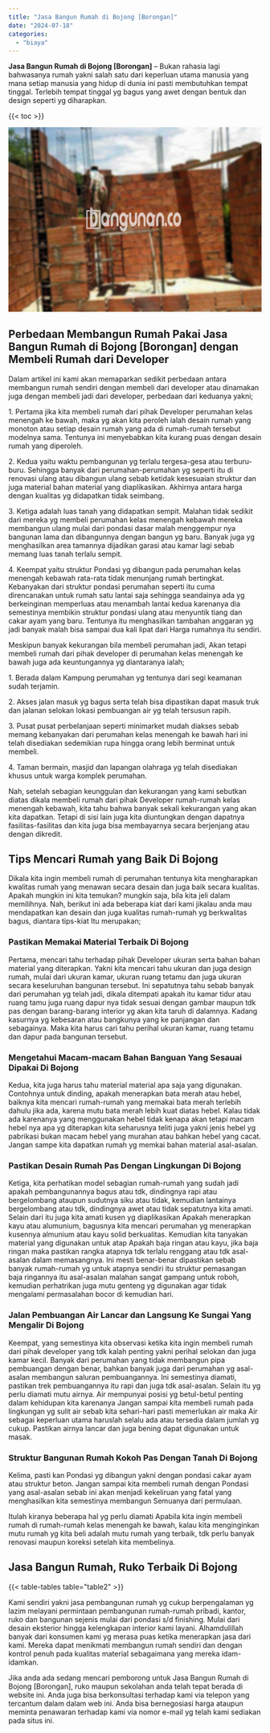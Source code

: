 ```yaml
---
title: "Jasa Bangun Rumah di Bojong [Borongan]"
date: "2024-07-18"
categories: 
  - "biaya"
---
```


**Jasa Bangun Rumah di Bojong \[Borongan\]** – Bukan rahasia lagi bahwasanya rumah yakni salah satu dari keperluan utama manusia yang mana setiap manusia yang hidup di dunia ini pasti membutuhkan tempat tinggal. Terlebih tempat tinggal yg bagus yang awet dengan bentuk dan design seperti yg diharapkan.

{{< toc >}}

![Jasa Bangun Rumah di Bojong [Borongan]](/images/borong-bangunan-29.png)

## Perbedaan Membangun Rumah Pakai Jasa Bangun Rumah di Bojong \[Borongan\] dengan Membeli Rumah dari Developer

Dalam artikel ini kami akan memaparkan sedikit perbedaan antara membangun rumah sendiri dengan membeli dari developer atau dinamakan juga dengan membeli jadi dari developer, perbedaan dari keduanya yakni;

1\. Pertama jika kita membeli rumah dari pihak Developer perumahan kelas menengah ke bawah, maka yg akan kita peroleh ialah desain rumah yang monoton atau setiap desain rumah yang ada di rumah-rumah tersebut modelnya sama. Tentunya ini menyebabkan kita kurang puas dengan desain rumah yang diperoleh.

2\. Kedua yaitu waktu pembangunan yg terlalu tergesa-gesa atau terburu-buru. Sehingga banyak dari perumahan-perumahan yg seperti itu di renovasi ulang atau dibangun ulang sebab ketidak kesesuaian struktur dan juga material bahan material yang diaplikasikan. Akhirnya antara harga dengan kualitas yg didapatkan tidak seimbang.

3\. Ketiga adalah luas tanah yang didapatkan sempit. Malahan tidak sedikit dari mereka yg membeli perumahan kelas menengah kebawah mereka membangun ulang mulai dari pondasi dasar malah menggempur nya bangunan lama dan dibangunnya dengan bangun yg baru. Banyak juga yg menghasilkan area tamannya dijadikan garasi atau kamar lagi sebab memang luas tanah terlalu sempit.

4\. Keempat yaitu struktur Pondasi yg dibangun pada perumahan kelas menengah kebawah rata-rata tidak menunjang rumah bertingkat. Kebanyakan dari struktur pondasi perumahan seperti itu cuma direncanakan untuk rumah satu lantai saja sehingga seandainya ada yg berkeinginan memperluas atau menambah lantai kedua karenanya dia semestinya membikin struktur pondasi ulang atau menyuntik tiang dan cakar ayam yang baru. Tentunya itu menghasilkan tambahan anggaran yg jadi banyak malah bisa sampai dua kali lipat dari Harga rumahnya itu sendiri.

Meskipun banyak kekurangan bila membeli perumahan jadi, Akan tetapi membeli rumah dari pihak developer di perumahan kelas menengah ke bawah juga ada keuntungannya yg diantaranya ialah;

1\. Berada dalam Kampung perumahan yg tentunya dari segi keamanan sudah terjamin.

2\. Akses jalan masuk yg bagus serta telah bisa dipastikan dapat masuk truk dan jalanan selokan lokasi pembuangan air yg telah tersusun rapih.

3\. Pusat pusat perbelanjaan seperti minimarket mudah diakses sebab memang kebanyakan dari perumahan kelas menengah ke bawah hari ini telah disediakan sedemikian rupa hingga orang lebih berminat untuk membeli.

4\. Taman bermain, masjid dan lapangan olahraga yg telah disediakan khusus untuk warga komplek perumahan.

Nah, setelah sebagian keunggulan dan kekurangan yang kami sebutkan diatas dikala membeli rumah dari pihak Developer rumah-rumah kelas menengah kebawah, kita tahu bahwa banyak sekali kekurangan yang akan kita dapatkan. Tetapi di sisi lain juga kita diuntungkan dengan dapatnya fasilitas-fasilitas dan kita juga bisa membayarnya secara berjenjang atau dengan dikredit.

## Tips Mencari Rumah yang Baik Di Bojong

Dikala kita ingin membeli rumah di perumahan tentunya kita mengharapkan kwalitas rumah yang menawan secara desain dan juga baik secara kualitas. Apakah mungkin ini kita temukan? mungkin saja, bila kita jeli dalam memilihnya. Nah, berikut ini ada beberapa kiat dari kami jikalau anda mau mendapatkan kan desain dan juga kualitas rumah-rumah yg berkwalitas bagus, diantara tips-kiat Itu merupakan;

### Pastikan Memakai Material Terbaik Di Bojong

Pertama, mencari tahu terhadap pihak Developer ukuran serta bahan bahan material yang diterapkan. Yakni kita mencari tahu ukuran dan juga design rumah, mulai dari ukuran kamar, ukuran ruang tetamu dan juga ukuran secara keseluruhan bangunan tersebut. Ini sepatutnya tahu sebab banyak dari perumahan yg telah jadi, dikala ditempati apakah itu kamar tidur atau ruang tamu juga ruang dapur nya tidak sesuai dengan gambar maupun tdk pas dengan barang-barang interior yg akan kita taruh di dalamnya. Kadang kasurnya yg kebesaran atau bangkunya yang ke panjangan dan sebagainya. Maka kita harus cari tahu perihal ukuran kamar, ruang tetamu dan dapur pada bangunan tersebut.

### Mengetahui Macam-macam Bahan Banguan Yang Sesauai Dipakai Di Bojong

Kedua, kita juga harus tahu material material apa saja yang digunakan. Contohnya untuk dinding, apakah menerapkan bata merah atau hebel, baiknya kita mencari rumah-rumah yang memakai bata merah terlebih dahulu jika ada, karena mutu bata merah lebih kuat diatas hebel. Kalau tidak ada karenanya yang menggunakan hebel tidak kenapa akan tetapi macam hebel nya apa yg diterapkan kita seharusnya teliti juga yakni jenis hebel yg pabrikasi bukan macam hebel yang murahan atau bahkan hebel yang cacat. Jangan sampe kita dapatkan rumah yg memkai bahan material asal-asalan.

### Pastikan Desain Rumah Pas Dengan Lingkungan Di Bojong

Ketiga, kita perhatikan model sebagian rumah-rumah yang sudah jadi apakah pembangunannya bagus atau tdk, dindingnya rapi atau bergelombang ataupun sudutnya siku atau tidak, kemudian lantainya bergelombang atau tdk, dindingnya awet atau tidak sepatutnya kita amati. Selain dari itu juga kita amati kusen yg diaplikasikan Apakah menerapkan kayu atau alumunium, bagusnya kita mencari perumahan yg menerapkan kusennya almunium atau kayu solid berkualitas. Kemudian kita tanyakan material yang digunakan untuk atap Apakah baja ringan atau kayu, jika baja ringan maka pastikan rangka atapnya tdk terlalu renggang atau tdk asal-asalan dalam memasangnya. Ini mesti benar-benar dipastikan sebab banyak rumah-rumah yg untuk atapnya sendiri itu struktur pemasangan baja ringannya itu asal-asalan malahan sangat gampang untuk roboh, kemudian perhatrikan juga mutu genteng yg digunakan agar tidak mengalami permasalahan bocor di kemudian hari.

### Jalan Pembuangan Air Lancar dan Langsung Ke Sungai Yang Mengalir Di Bojong

Keempat, yang semestinya kita observasi ketika kita ingin membeli rumah dari pihak developer yang tdk kalah penting yakni perihal selokan dan juga kamar kecil. Banyak dari perumahan yang tidak membangun pipa pembuangan dengan benar, bahkan banyak juga dari perumahan yg asal-asalan membangun saluran pembuangannya. Ini semestinya diamati, pastikan trek pembuangannya itu rapi dan juga tdk asal-asalan. Selain itu yg perlu diamati mutu airnya. Air mempunyai posisi yg betul-betul penting dalam kehidupan kita karenanya Jangan sampai kita membeli rumah pada lingkungan yg sulit air sebab kita sehari-hari pasti memerlukan air maka Air sebagai keperluan utama haruslah selalu ada atau tersedia dalam jumlah yg cukup. Pastikan airnya lancar dan juga bening dapat digunakan untuk masak.

### Struktur Bangunan Rumah Kokoh Pas Dengan Tanah Di Bojong

Kelima, pasti kan Pondasi yg dibangun yakni dengan pondasi cakar ayam atau struktur beton. Jangan sampai kita membeli rumah dengan Pondasi yang asal-asalan sebab ini akan menjadi kekeliruan yang fatal yang menghasilkan kita semestinya membangun Semuanya dari permulaan.

Itulah kiranya beberapa hal yg perlu diamati Apabila kita ingin membeli rumah di rumah-rumah kelas menengah ke bawah, kalau kita menginginkan mutu rumah yg kita beli adalah mutu rumah yang terbaik, tdk perlu banyak renovasi maupun koreksi setelah kita membelinya.

## Jasa Bangun Rumah, Ruko Terbaik Di Bojong

{{< table-tables table="table2" >}}

Kami sendiri yakni jasa pembangunan rumah yg cukup berpengalaman yg lazim melayani permintaan pembangunan rumah-rumah pribadi, kantor, ruko dan bangunan sejenis mulai dari pondasi s/d finishing. Mulai dari desain eksterior hingga kelengkapan interior kami layani. Alhamdulillah banyak dari konsumen kami yg merasa puas ketika menerapkan jasa dari kami. Mereka dapat menikmati membangun rumah sendiri dan dengan kontrol penuh pada kualitas material sebagaimana yang mereka idam-idamkan.

Jika anda ada sedang mencari pemborong untuk Jasa Bangun Rumah di Bojong \[Borongan\], ruko maupun sekolahan anda telah tepat berada di website ini. Anda juga bisa berkonsultasi terhadap kami via telepon yang tercantum dalam dalam web ini. Anda bisa bernegosiasi harga ataupun meminta penawaran terhadap kami via nomor e-mail yg telah kami sediakan pada situs ini.
